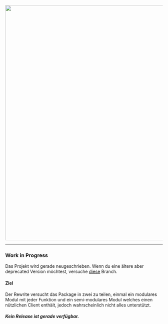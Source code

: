 <div align="center">
    <img width="750" src="https://raw.githubusercontent.com/kurwjan/LanisAPI/dev/logo.svg">
</div>

-----

### Work in Progress
Das Projekt wird gerade neugeschrieben.
Wenn du eine ältere aber deprecated Version möchtest, versuche [diese](https://github.com/lanis-mobile/LanisAPI/tree/deprecated-0.4.1) Branch.

#### Ziel
Der Rewrite versucht das Package in zwei zu teilen, einmal ein modulares Modul mit jeder Funktion und ein semi-modulares Modul welches einen nützlichen Client enthält, jedoch wahrscheinlich nicht alles unterstützt.

#### _Kein Release ist gerade verfügbar._